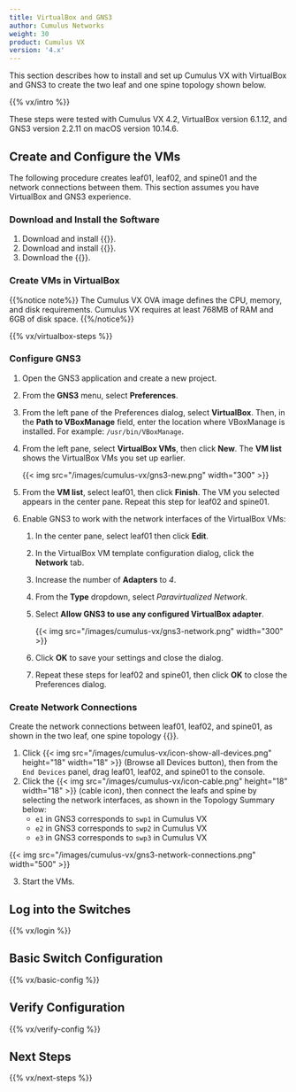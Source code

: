 ```yaml
---
title: VirtualBox and GNS3
author: Cumulus Networks
weight: 30
product: Cumulus VX
version: '4.x'
---
```


This section describes how to install and set up Cumulus VX with VirtualBox and GNS3 to create the two leaf and one spine topology shown below.

{{% vx/intro %}}

These steps were tested with Cumulus VX 4.2, VirtualBox version 6.1.12, and GNS3 version 2.2.11 on macOS version 10.14.6.

## Create and Configure the VMs

The following procedure creates leaf01, leaf02, and spine01 and the network connections between them. This section assumes you have VirtualBox and GNS3 experience.

### Download and Install the Software

1. Download and install {{<exlink url="https://www.virtualbox.org" text="VirtualBox">}}.
2. Download and install {{<exlink url="https://www.gns3.com/software" text="GNS3">}}.
3. Download the {{<exlink url="https://cumulusnetworks.com/cumulus-vx/download/" text="VirtualBox OVA image">}}.

### Create VMs in VirtualBox

{{%notice note%}}
The Cumulus VX OVA image defines the CPU, memory, and disk requirements. Cumulus VX requires at least 768MB of RAM and 6GB of disk space.
{{%/notice%}}

{{% vx/virtualbox-steps %}}

### Configure GNS3

1. Open the GNS3 application and create a new project.
2. From the **GNS3** menu, select **Preferences**.
3. From the left pane of the Preferences dialog, select **VirtualBox**. Then, in the **Path to VBoxManage** field, enter the location where VBoxManage is installed. For example: `/usr/bin/VBoxManage`.
4. From the left pane, select **VirtualBox VMs**, then click **New**. The **VM list** shows the VirtualBox VMs you set up earlier.

   {{< img src="/images/cumulus-vx/gns3-new.png" width="300" >}}

5. From the **VM list**, select leaf01, then click **Finish**. The VM you selected appears in the center pane. Repeat this step for leaf02 and spine01.

6. Enable GNS3 to work with the network interfaces of the VirtualBox VMs:

   1. In the center pane, select leaf01 then click **Edit**.
   2. In the VirtualBox VM template configuration dialog, click the **Network** tab.
   3. Increase the number of **Adapters** to *4*.
   4. From the **Type** dropdown, select *Paravirtualized Network*.
   5. Select **Allow GNS3 to use any configured VirtualBox adapter**.

      {{< img src="/images/cumulus-vx/gns3-network.png" width="300" >}}

   6. Click **OK** to save your settings and close the dialog.
   7. Repeat these steps for leaf02 and spine01, then click **OK** to close the Preferences dialog.

### Create Network Connections

Create the network connections between leaf01, leaf02, and spine01, as shown in the two leaf, one spine topology {{<link url="VirtualBox-and-GNS3" text="above">}}.

1. Click {{< img src="/images/cumulus-vx/icon-show-all-devices.png" height="18" width="18" >}} (Browse all Devices button), then from the `End Devices` panel, drag leaf01, leaf02, and spine01 to the console.
2. Click the {{< img src="/images/cumulus-vx/icon-cable.png" height="18" width="18" >}} (cable icon), then connect the leafs and spine by selecting the network interfaces, as shown in the Topology Summary below:
   - `e1` in GNS3 corresponds to `swp1` in Cumulus VX
   - `e2` in GNS3 corresponds to `swp2` in Cumulus VX
   - `e3` in GNS3 corresponds to `swp3` in Cumulus VX

{{< img src="/images/cumulus-vx/gns3-network-connections.png" width="500" >}}

3. Start the VMs.

## Log into the Switches

{{% vx/login %}}

## Basic Switch Configuration

{{% vx/basic-config %}}

## Verify Configuration

{{% vx/verify-config %}}

## Next Steps

{{% vx/next-steps %}}
